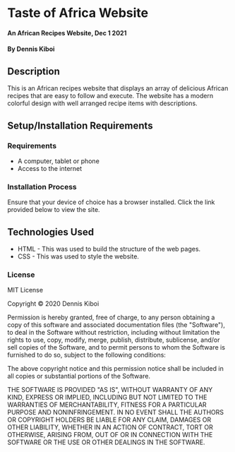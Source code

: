 # Taste of Africa Website
#### An African Recipes Website, Dec 1 2021 
#### By **Dennis Kiboi** 
## Description 
This is an African recipes website that displays an array of delicious African recipes that are easy to follow and execute. The website has a modern colorful design with well arranged recipe items with descriptions.
## Setup/Installation Requirements 
### Requirements
* A computer, tablet or phone
* Access to the internet

### Installation Process 
Ensure that your device of choice has a browser installed.
Click the link provided below to view the site.



## Technologies Used 
* HTML - This was used to build the structure of the web pages.
* CSS - This was used to style the website.

### License 
MIT License

Copyright &copy; 2020 Dennis Kiboi

Permission is hereby granted, free of charge, to any person obtaining a copy of this software and associated documentation files (the "Software"), to deal in the Software without restriction, including without limitation the rights to use, copy, modify, merge, publish, distribute, sublicense, and/or sell copies of the Software, and to permit persons to whom the Software is furnished to do so, subject to the following conditions:

The above copyright notice and this permission notice shall be included in all copies or substantial portions of the Software.

THE SOFTWARE IS PROVIDED "AS IS", WITHOUT WARRANTY OF ANY KIND, EXPRESS OR IMPLIED, INCLUDING BUT NOT LIMITED TO THE WARRANTIES OF MERCHANTABILITY, FITNESS FOR A PARTICULAR PURPOSE AND NONINFRINGEMENT. IN NO EVENT SHALL THE AUTHORS OR COPYRIGHT HOLDERS BE LIABLE FOR ANY CLAIM, DAMAGES OR OTHER LIABILITY, WHETHER IN AN ACTION OF CONTRACT, TORT OR OTHERWISE, ARISING FROM, OUT OF OR IN CONNECTION WITH THE SOFTWARE OR THE USE OR OTHER DEALINGS IN THE SOFTWARE.
